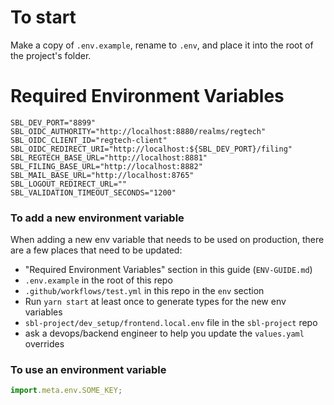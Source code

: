 # To start

Make a copy of `.env.example`, rename to `.env`, and place it into the root of the project's folder.

# Required Environment Variables

```env
SBL_DEV_PORT="8899"
SBL_OIDC_AUTHORITY="http://localhost:8880/realms/regtech"
SBL_OIDC_CLIENT_ID="regtech-client"
SBL_OIDC_REDIRECT_URI="http://localhost:${SBL_DEV_PORT}/filing"
SBL_REGTECH_BASE_URL="http://localhost:8881"
SBL_FILING_BASE_URL="http://localhost:8882"
SBL_MAIL_BASE_URL="http://localhost:8765"
SBL_LOGOUT_REDIRECT_URL=""
SBL_VALIDATION_TIMEOUT_SECONDS="1200"
```

### To add a new environment variable

When adding a new env variable that needs to be used on production, there are a few places that need to be updated:

- "Required Environment Variables" section in this guide (`ENV-GUIDE.md`)
- `.env.example` in the root of this repo
- `.github/workflows/test.yml` in this repo in the `env` section
- Run `yarn start` at least once to generate types for the new env variables
- `sbl-project/dev_setup/frontend.local.env` file in the `sbl-project` repo
- ask a devops/backend engineer to help you update the `values.yaml` overrides

### To use an environment variable

```js
import.meta.env.SOME_KEY;
```
